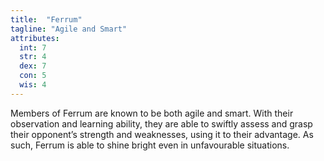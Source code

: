 ```yaml
---
title:  "Ferrum"
tagline: "Agile and Smart"
attributes:
  int: 7
  str: 4
  dex: 7
  con: 5
  wis: 4
---
```


Members of Ferrum are known to be both agile and smart. With their observation and learning ability, they are able to swiftly assess and grasp their opponent’s strength and weaknesses, using it to their advantage. As such, Ferrum is able to shine bright even in unfavourable situations.
